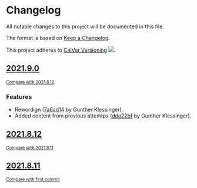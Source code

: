 <!-- AUTOMATICALLY GENERATED FILE - DO NOT DIRECTLY EDIT!

Direct edits will be gone after next CI build.
By: gk@axgk (Wed Aug 11 15:36:56 2021)
Command Line (see duties.py):

    /home/gk/miniconda3/envs/blog_py39/bin/doc pre_process \
     --fail_on_blacklisted_words \
     --patch_mkdocs_filewatch_ign_lp \
     --gen_theme_link \
     --gen_last_modify_date \
     --gen_change_log \
     --gen_change_log_versioning_stanza=calver \
     --gen_change_log \
     --gen_credits_page \
     --gen_auto_docs \
     --lit_prog_evaluation=md \
     --lit_prog_evaluation_timeout=5 \
     --lit_prog_on_err_keep_running=false
-->

# Changelog
All notable changes to this project will be documented in this file.

The format is based on [Keep a Changelog](http://keepachangelog.com/en/1.0.0/).

This project adheres to [CalVer Versioning](http://calver.org) ![](https://img.shields.io/badge/calver-YYYY.M.D-22bfda.svg).

## [2021.9.0](https://github.com/AXGKl/blog/releases/tag/2021.9.0)
<small>[Compare with 2021.8.12](https://github.com/AXGKl/blog/compare/2021.8.12...2021.9.0)</small>

### Features
- Rewordign ([7a6ad14](https://github.com/AXGKl/blog/commit/7a6ad14eb6e08823a2ec00852c8d633d973234c0) by Gunther Klessinger).
- Added content from previous attemtps ([dda22bf](https://github.com/AXGKl/blog/commit/dda22bf07d89d6488f304a1d1e9b726c22b61665) by Gunther Klessinger).


## [2021.8.12](https://github.com/AXGKl/blog/releases/tag/2021.8.12)
<small>[Compare with 2021.8.11](https://github.com/AXGKl/blog/compare/2021.8.11...2021.8.12)</small>


## [2021.8.11](https://github.com/AXGKl/blog/releases/tag/2021.8.11)
<small>[Compare with first commit](https://github.com/AXGKl/blog/compare/45bc18a6ab9ed9d2ac280ae113899a55ee4d827c...2021.8.11)</small>

